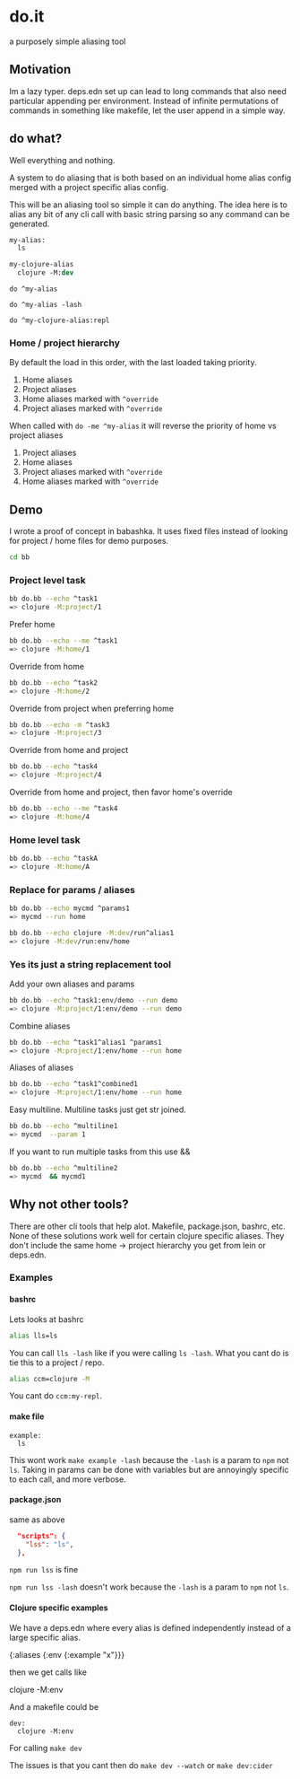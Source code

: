 # do.it

a purposely simple aliasing tool

## Motivation

Im a lazy typer.  deps.edn set up can lead to long commands that also need particular appending per environment.  Instead of infinite permutations of commands in something like makefile, let the user append in a simple way.

## do what?

Well everything and nothing.

A system to do aliasing that is both based on an individual home alias config merged with a project specific alias config.

This will be an aliasing tool so simple it can do anything.  The idea here is to alias any bit of any cli call with basic string parsing so any command can be generated.

```do
my-alias:
  ls

my-clojure-alias
  clojure -M:dev
```

`do ^my-alias`

`do ^my-alias -lash`

`do ^my-clojure-alias:repl`

### Home / project hierarchy

By default the load in this order, with the last loaded taking priority.

1. Home aliases
2. Project aliases
3. Home aliases marked with `^override`
4. Project aliases marked with `^override`

When called with `do -me ^my-alias` it will reverse the priority of home vs project aliases

1. Project aliases
2. Home aliases
3. Project aliases marked with `^override`
4. Home aliases marked with `^override`

## Demo

I wrote a proof of concept in babashka.  It uses fixed files instead of looking for project / home files for demo purposes.

```sh
cd bb
```

### Project level task

```sh
bb do.bb --echo ^task1
=> clojure -M:project/1
```

Prefer home

```sh
bb do.bb --echo --me ^task1
=> clojure -M:home/1
```

Override from home

```sh
bb do.bb --echo ^task2
=> clojure -M:home/2
```

Override from project when preferring home

```sh
bb do.bb --echo -m ^task3
=> clojure -M:project/3
```

Override from home and project

```sh
bb do.bb --echo ^task4
=> clojure -M:project/4
```

Override from home and project, then favor home's override

```sh
bb do.bb --echo --me ^task4
=> clojure -M:home/4
```

### Home level task

```sh
bb do.bb --echo ^taskA
=> clojure -M:home/A
```

### Replace for params / aliases

```sh
bb do.bb --echo mycmd ^params1
=> mycmd --run home
```

```sh
bb do.bb --echo clojure -M:dev/run^alias1
=> clojure -M:dev/run:env/home
```

### Yes its just a string replacement tool

Add your own aliases and params

```sh
bb do.bb --echo ^task1:env/demo --run demo
=> clojure -M:project/1:env/demo --run demo
```

Combine aliases

```sh
bb do.bb --echo ^task1^alias1 ^params1
=> clojure -M:project/1:env/home --run home
```

Aliases of aliases

```sh
bb do.bb --echo ^task1^combined1
=> clojure -M:project/1:env/home --run home
```

Easy multiline.  Multiline tasks just get str joined.

```sh
bb do.bb --echo ^multiline1
=> mycmd  --param 1
```

If you want to run multiple tasks from this use &&

```sh
bb do.bb --echo ^multiline2
=> mycmd  && mycmd1
```

## Why not other tools?

There are other cli tools that help alot.  Makefile, package.json, bashrc, etc.  None of these solutions work well for certain clojure specific aliases.  They don't include the same home -> project hierarchy you get from lein or deps.edn.

### Examples

#### bashrc

Lets looks at bashrc

```bash
alias lls=ls
```

You can call `lls -lash` like if you were calling `ls -lash`.  What you cant do is tie this to a project / repo.

```bash
alias ccm=clojure -M
```

You cant do  `ccm:my-repl`.

#### make file

```make
example:
  ls
```

This wont work `make example -lash` because the `-lash` is a param to `npm` not `ls`. Taking in params can be done with variables but are annoyingly specific to each call, and more verbose.

#### package.json

same as above

```json
  "scripts": {
    "lss": "ls",
  },
```

`npm run lss` is fine

`npm run lss -lash` doesn't work because the `-lash` is a param to `npm` not `ls`.

#### Clojure specific examples

We have a deps.edn where every alias is defined independently instead of a large specific alias.

{:aliases {:env {:example "x"}}}

then we get calls like

clojure -M:env

And a makefile could be

```make
dev:
  clojure -M:env
```

For calling `make dev`

The issues is that you cant then do `make dev --watch` or `make dev:cider`
